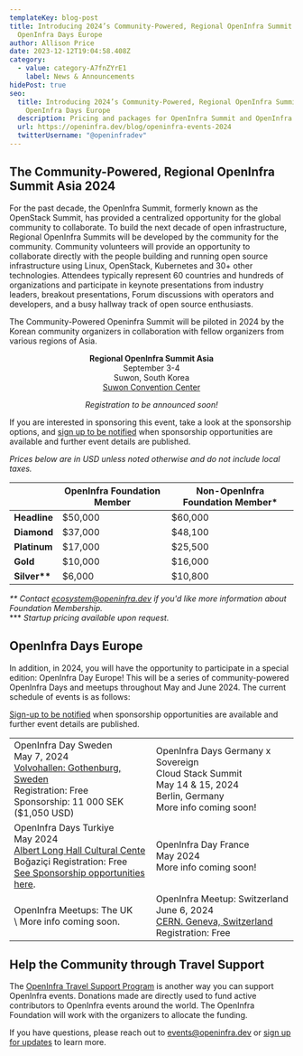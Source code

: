 ```yaml
---
templateKey: blog-post
title: Introducing 2024’s Community-Powered, Regional OpenInfra Summit Asia and
  OpenInfra Days Europe
author: Allison Price
date: 2023-12-12T19:04:58.408Z
category:
  - value: category-A7fnZYrE1
    label: News & Announcements
hidePost: true
seo:
  title: Introducing 2024’s Community-Powered, Regional OpenInfra Summit Asia and
    OpenInfra Days Europe
  description: Pricing and packages for OpenInfra Summit and OpenInfra Events Announced!
  url: https://openinfra.dev/blog/openinfra-events-2024
  twitterUsername: "@openinfradev"
---
```

## The Community-Powered, Regional OpenInfra Summit Asia 2024

For the past decade, the OpenInfra Summit, formerly known as the OpenStack Summit, has provided a centralized opportunity for the global community to collaborate. To build the next decade of open infrastructure, Regional OpenInfra Summits will be developed by the community for the community. Community volunteers will provide an opportunity to collaborate directly with the people building and running open source infrastructure using Linux, OpenStack, Kubernetes and 30+ other technologies. Attendees typically represent 60 countries and hundreds of organizations and participate in keynote presentations from industry leaders, breakout presentations, Forum discussions with operators and developers, and a busy hallway track of open source enthusiasts.

The Community-Powered Openinfra Summit will be piloted in 2024 by the Korean community organizers in collaboration with fellow organizers from various regions of Asia. 

<p style="text-align: center;"><strong>Regional OpenInfra Summit Asia</strong><br/>
September 3-4<br/>
Suwon, South Korea<br/>
<a href="https://www.scc.or.kr/en/">Suwon Convention Center</a></p>
<p style="text-align: center;"><i>Registration to be announced soon!</i></p>

If you are interested in sponsoring this event, take a look at the sponsorship options, and [sign up to be notified](https://openinfrafoundation.formstack.com/forms/2024_openinfra_events_updates) when sponsorship opportunities are available and further event details are published.

*Prices below are in USD unless noted otherwise and do not include local taxes.*

|                | **OpenInfra Foundation Member** | **Non-OpenInfra Foundation Member*** |
| -------------- | ------------------------------- | ------------------------------------ |
| **Headline**   | $50,000                         | $60,000                              |
| **Diamond**    | $37,000                         | $48,100                              |
| **Platinum**   | $17,000                         | $25,500                              |
| **Gold**       | $10,000                         | $16,000                              |
| **Silver\*\*** | $6,000                          | $10,800                              |

*\*\* Contact [ecosystem@openinfra.dev](mailto:ecosystem@openinfra.dev) if you'd like more information about Foundation Membership.*<br/>
\*\** *Startup pricing available upon request.*

## OpenInfra Days Europe

In addition, in 2024, you will have the opportunity to participate in a special edition: OpenInfra Day Europe! This will be a series of community-powered OpenInfra Days and meetups throughout May and June 2024. The current schedule of events is as follows:

[Sign-up to be notified](https://openinfrafoundation.formstack.com/forms/2024_openinfra_events_updates) when sponsorship opportunities are available and further event details are published. 

<table width="90%">
<tr>
<td width="45%">OpenInfra Day Sweden<br/>
May 7, 2024<br/>
<a href="https://www.google.com/maps/place/Gunnar+Engellaus+v%C3%A4g+2,+418+78+G%C3%B6teborg,+Sweden/@57.7242383,11.8490387,17z/data=!4m16!1m9!3m8!1s0x464f8c78c6219f2b:0x1a73507f9863eb79!2sGunnar+Engellaus+v%C3%A4g+2,+418+78+G%C3%B6teborg,+Sweden!3b1!8m2!3d57.7242775!4d11.8483159!10e5!16s%2Fg%2F11cnd7r_rq!3m5!1s0x464f8c78c6219f2b:0x1a73507f9863eb79!8m2!3d57.7242775!4d11.8483159!16s%2Fg%2F11cnd7r_rq?entry=ttu" target="_new">Volvohallen: Gothenburg, Sweden</a><br/>
Registration: Free <br/>
Sponsorship: 11 000 SEK ($1,050 USD)</td>
<td width="45%">OpenInfra Days Germany x Sovereign<br/>
Cloud Stack Summit<br/>
May 14 & 15, 2024<br/>
Berlin, Germany<br/>
More info coming soon!</td>
</tr>
<tr>
<td width="45%">OpenInfra Days Turkiye<br/>
May 2024<br/>
<a href="https://maps.app.goo.gl/rPTB4oZabiJtfYdE9" target="_new">Albert Long Hall Cultural Cente</a><br/>Boğaziçi<University Istanbul, Turkiye<br/>
Registration: Free<br/>
<a href="https://drive.google.com/file/d/1VI9BbhP2sOWD6QZDAsloElJRuTNif7LL/view?usp=sharing" target="_new">See Sponsorship opportunities here</a>.</td>
<td width="45%">OpenInfra Day France<br/>
May 2024<br/>
More info coming soon!</td>
</tr>
<tr>
<td width="45%">OpenInfra Meetups: The UK<br/>\
More info coming soon.</td>
<td width="45%">OpenInfra Meetup: Switzerland<br/>
June 6, 2024<br/>
<a href="https://www.google.com/maps/place/CERN/@46.2337442,6.056322,15.89z/data=!4m6!3m5!1s0x478c62fcec737b11:0x81bef3ae7a885e31!8m2!3d46.2330492!4d6.0556771!16zL20vMDk5cm4?entry=ttu" target="_new">CERN. Geneva, Switzerland</a><br/>
Registration: Free</td>
</tr>
</table>

## Help the Community through Travel Support

The [OpenInfra Travel Support Program](https://donate.stripe.com/8wMbLU6Qh8v8fVC9AE) is another way you can support OpenInfra events. Donations made are directly used to fund active contributors to OpenInfra events around the world. The OpenInfra Foundation will work with the organizers to allocate the funding. 

If you have questions, please reach out to [events@openinfra.dev](mailto:events@openinfra.dev) or [sign up for updates](https://openinfrafoundation.formstack.com/forms/2024_openinfra_events_updates) to learn more.